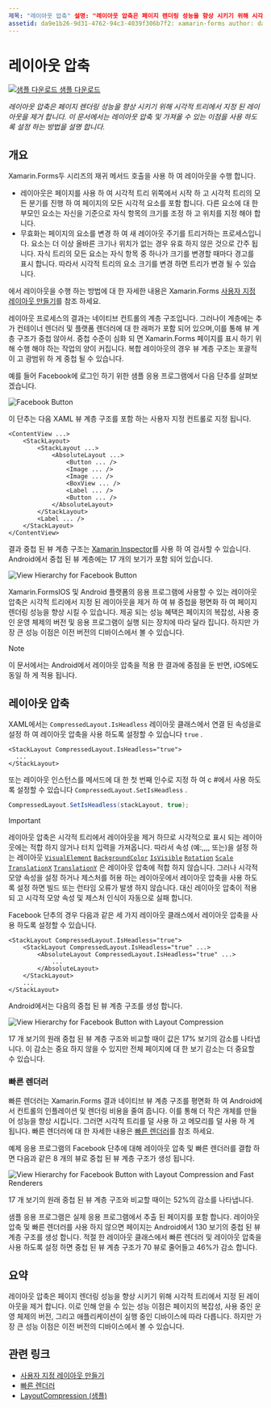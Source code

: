 ```yaml
---
제목: "레이아웃 압축" 설명: "레이아웃 압축은 페이지 렌더링 성능을 향상 시키기 위해 시각적 트리에서 지정 된 레이아웃을 제거 합니다. 이 문서에서는 레이아웃 압축 및이를 통해 얻을 수 있는 혜택을 사용 하도록 설정 하는 방법을 설명 합니다. "
assetid: da9e1b26-9d31-4762-94c3-4039f306b7f2: xamarin-forms author: davidbritch: dabritch:: 12/13/2017-loc: [ Xamarin.Forms ,]입니다. Xamarin.Essentials
---
```


# <a name="layout-compression"></a>레이아웃 압축

[![샘플 다운로드](~/media/shared/download.png) 샘플 다운로드](https://docs.microsoft.com/samples/xamarin/xamarin-forms-samples/userinterface-layoutcompression)

_레이아웃 압축은 페이지 렌더링 성능을 향상 시키기 위해 시각적 트리에서 지정 된 레이아웃을 제거 합니다. 이 문서에서는 레이아웃 압축 및 가져올 수 있는 이점을 사용 하도록 설정 하는 방법을 설명 합니다._

## <a name="overview"></a>개요

Xamarin.Forms두 시리즈의 재귀 메서드 호출을 사용 하 여 레이아웃을 수행 합니다.

- 레이아웃은 페이지를 사용 하 여 시각적 트리 위쪽에서 시작 하 고 시각적 트리의 모든 분기를 진행 하 여 페이지의 모든 시각적 요소를 포함 합니다. 다른 요소에 대 한 부모인 요소는 자신을 기준으로 자식 항목의 크기를 조정 하 고 위치를 지정 해야 합니다.
- 무효화는 페이지의 요소를 변경 하 여 새 레이아웃 주기를 트리거하는 프로세스입니다. 요소는 더 이상 올바른 크기나 위치가 없는 경우 유효 하지 않은 것으로 간주 됩니다. 자식 트리의 모든 요소는 자식 항목 중 하나가 크기를 변경할 때마다 경고를 표시 합니다. 따라서 시각적 트리의 요소 크기를 변경 하면 트리가 변경 될 수 있습니다.

에서 레이아웃을 수행 하는 방법에 대 한 자세한 내용은 Xamarin.Forms [사용자 지정 레이아웃 만들기](~/xamarin-forms/user-interface/layouts/custom.md)를 참조 하세요.

레이아웃 프로세스의 결과는 네이티브 컨트롤의 계층 구조입니다. 그러나이 계층에는 추가 컨테이너 렌더러 및 플랫폼 렌더러에 대 한 래퍼가 포함 되어 있으며,이를 통해 뷰 계층 구조가 중첩 않아서. 중첩 수준이 심화 되 면 Xamarin.Forms 페이지를 표시 하기 위해 수행 해야 하는 작업의 양이 커집니다. 복합 레이아웃의 경우 뷰 계층 구조는 포괄적이 고 광범위 하 게 중첩 될 수 있습니다.

예를 들어 Facebook에 로그인 하기 위한 샘플 응용 프로그램에서 다음 단추를 살펴보겠습니다.

![](layout-compression-images/facebook-button.png "Facebook Button")

이 단추는 다음 XAML 뷰 계층 구조를 포함 하는 사용자 지정 컨트롤로 지정 됩니다.

```xaml
<ContentView ...>
    <StackLayout>
        <StackLayout ...>
            <AbsoluteLayout ...>
                <Button ... />    
                <Image ... />
                <Image ... />
                <BoxView ... />
                <Label ... />
                <Button ... />
            </AbsoluteLayout>
        </StackLayout>
        <Label ... />
    </StackLayout>    
</ContentView>
```

결과 중첩 된 뷰 계층 구조는 [Xamarin Inspector](~/tools/inspector/index.md)를 사용 하 여 검사할 수 있습니다. Android에서 중첩 된 뷰 계층에는 17 개의 보기가 포함 되어 있습니다.

![](layout-compression-images/no-compression.png "View Hierarchy for Facebook Button")

Xamarin.FormsIOS 및 Android 플랫폼의 응용 프로그램에 사용할 수 있는 레이아웃 압축은 시각적 트리에서 지정 된 레이아웃을 제거 하 여 뷰 중첩을 평면화 하 여 페이지 렌더링 성능을 향상 시킬 수 있습니다. 제공 되는 성능 혜택은 페이지의 복잡성, 사용 중인 운영 체제의 버전 및 응용 프로그램이 실행 되는 장치에 따라 달라 집니다. 하지만 가장 큰 성능 이점은 이전 버전의 디바이스에서 볼 수 있습니다.

> [!NOTE]
> 이 문서에서는 Android에서 레이아웃 압축을 적용 한 결과에 중점을 둔 반면, iOS에도 동일 하 게 적용 됩니다.

## <a name="layout-compression"></a>레이아웃 압축

XAML에서는 `CompressedLayout.IsHeadless` 레이아웃 클래스에서 연결 된 속성을로 설정 하 여 레이아웃 압축을 사용 하도록 설정할 수 있습니다 `true` .

```xaml
<StackLayout CompressedLayout.IsHeadless="true">
  ...
</StackLayout>   
```

또는 레이아웃 인스턴스를 메서드에 대 한 첫 번째 인수로 지정 하 여 c #에서 사용 하도록 설정할 수 있습니다 `CompressedLayout.SetIsHeadless` .

```csharp
CompressedLayout.SetIsHeadless(stackLayout, true);
```

> [!IMPORTANT]
> 레이아웃 압축은 시각적 트리에서 레이아웃을 제거 하므로 시각적으로 표시 되는 레이아웃에는 적합 하지 않거나 터치 입력을 가져옵니다. 따라서 속성 (예:,,,, 또는)을 설정 하는 레이아웃 [`VisualElement`](xref:Xamarin.Forms.VisualElement) [`BackgroundColor`](xref:Xamarin.Forms.VisualElement.BackgroundColor) [`IsVisible`](xref:Xamarin.Forms.VisualElement.IsVisible) [`Rotation`](xref:Xamarin.Forms.VisualElement.Rotation) [`Scale`](xref:Xamarin.Forms.VisualElement.Scale) [`TranslationX`](xref:Xamarin.Forms.VisualElement.TranslationX) [`TranslationY`](xref:Xamarin.Forms.VisualElement.TranslationY) 은 레이아웃 압축에 적합 하지 않습니다. 그러나 시각적 모양 속성을 설정 하거나 제스처를 허용 하는 레이아웃에서 레이아웃 압축을 사용 하도록 설정 하면 빌드 또는 런타임 오류가 발생 하지 않습니다. 대신 레이아웃 압축이 적용 되 고 시각적 모양 속성 및 제스처 인식이 자동으로 실패 합니다.

Facebook 단추의 경우 다음과 같은 세 가지 레이아웃 클래스에서 레이아웃 압축을 사용 하도록 설정할 수 있습니다.

```xaml
<StackLayout CompressedLayout.IsHeadless="true">
    <StackLayout CompressedLayout.IsHeadless="true" ...>
        <AbsoluteLayout CompressedLayout.IsHeadless="true" ...>
            ...
        </AbsoluteLayout>
    </StackLayout>
    ...
</StackLayout>  
```

Android에서는 다음의 중첩 된 뷰 계층 구조를 생성 합니다.

![](layout-compression-images/layout-compression.png "View Hierarchy for Facebook Button with Layout Compression")

17 개 보기의 원래 중첩 된 뷰 계층 구조와 비교할 때이 값은 17% 보기의 감소를 나타냅니다. 이 감소는 중요 하지 않을 수 있지만 전체 페이지에 대 한 보기 감소는 더 중요할 수 있습니다.

### <a name="fast-renderers"></a>빠른 렌더러

빠른 렌더러는 Xamarin.Forms 결과 네이티브 뷰 계층 구조를 평면화 하 여 Android에서 컨트롤의 인플레이션 및 렌더링 비용을 줄여 줍니다. 이를 통해 더 작은 개체를 만들어 성능을 향상 시킵니다. 그러면 시각적 트리를 덜 사용 하 고 메모리를 덜 사용 하 게 됩니다. 빠른 렌더러에 대 한 자세한 내용은 [빠른 렌더러](~/xamarin-forms/internals/fast-renderers.md)를 참조 하세요.

예제 응용 프로그램의 Facebook 단추에 대해 레이아웃 압축 및 빠른 렌더러를 결합 하면 다음과 같은 8 개의 뷰로 중첩 된 뷰 계층 구조가 생성 됩니다.

![](layout-compression-images/layout-compression-with-fast-renderers.png "View Hierarchy for Facebook Button with Layout Compression and Fast Renderers")

17 개 보기의 원래 중첩 된 뷰 계층 구조와 비교할 때이는 52%의 감소를 나타냅니다.

샘플 응용 프로그램은 실제 응용 프로그램에서 추출 된 페이지를 포함 합니다. 레이아웃 압축 및 빠른 렌더러를 사용 하지 않으면 페이지는 Android에서 130 보기의 중첩 된 뷰 계층 구조를 생성 합니다. 적절 한 레이아웃 클래스에서 빠른 렌더러 및 레이아웃 압축을 사용 하도록 설정 하면 중첩 된 뷰 계층 구조가 70 뷰로 줄어들고 46%가 감소 합니다.

## <a name="summary"></a>요약

레이아웃 압축은 페이지 렌더링 성능을 향상 시키기 위해 시각적 트리에서 지정 된 레이아웃을 제거 합니다. 이로 인해 얻을 수 있는 성능 이점은 페이지의 복잡성, 사용 중인 운영 체제의 버전, 그리고 애플리케이션이 실행 중인 디바이스에 따라 다릅니다. 하지만 가장 큰 성능 이점은 이전 버전의 디바이스에서 볼 수 있습니다.

## <a name="related-links"></a>관련 링크

- [사용자 지정 레이아웃 만들기](~/xamarin-forms/user-interface/layouts/custom.md)
- [빠른 렌더러](~/xamarin-forms/internals/fast-renderers.md)
- [LayoutCompression (샘플)](https://docs.microsoft.com/samples/xamarin/xamarin-forms-samples/userinterface-layoutcompression)
